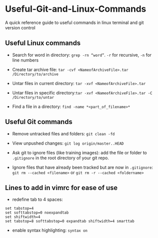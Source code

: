 # Useful-Git-and-Linux-Commands
A quick reference guide to useful commands in linux terminal and git version control

## Useful Linux commands

* Search for word in directory: `grep -rn “word”`. `-r` for recursive, `-n` for line numbers

* Create tar archive file: `tar -cvf <NameofArchiveFile>.tar /Directory/to/archive`
* Untar files in current directory: `tar -xvf <NameofArchiveFile>.tar` 
* Untar files in specific directory:`tar -xvf <NameofArchiveFile>.tar -C /Directory/to/untar`
* Find a file in a directory: `find -name *<part_of_filename>*`

## Useful Git commands

* Remove untracked files and folders: `git clean -fd`

* View unpushed changes: `git log origin/master..HEAD`

* Ask git to ignore files (like training images): add the file or folder to `.gitignore` in the root directory of your git repo.

* Ignore files that have already been tracked but are now in `.gitignore`: `git rm --cached <filename>` or `git rm -r --cached <foldername>`

## Lines to add in vimrc for ease of use

* redefine tab to 4 spaces:
```
set tabstop=4
set softtabstop=0 noexpandtab
set shiftwidth=4
set tabstop=8 softtabstop=0 expandtab shiftwidth=4 smarttab
```
* enable syntax highlighting: `syntax on`
